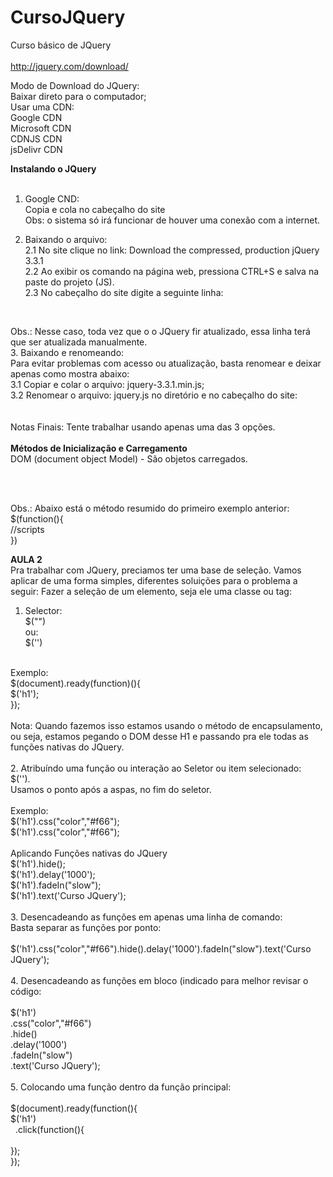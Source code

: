 # CursoJQuery
Curso básico de JQuery<br>
<br>
http://jquery.com/download/<br>

Modo de Download do JQuery:<br>
Baixar direto para o computador;<br>
Usar uma CDN:<br>
  Google CDN<br>
  Microsoft CDN<br>
  CDNJS CDN<br>
  jsDelivr CDN<br>

<strong>Instalando o JQuery</strong><br>
<br>
1. Google CND: <script src="https://ajax.googleapis.com/ajax/libs/jquery/3.3.1/jquery.min.js"></script> <br>
Copia e cola no cabeçalho do site <br>
  Obs: o sistema só irá funcionar de houver uma conexão com a internet.<br>

2. Baixando o arquivo:<br>
  2.1 No site clique no link: Download the compressed, production jQuery 3.3.1<br>
  2.2 Ao exibir os comando na página web, pressiona CTRL+S e salva na paste do projeto (JS).<br>
  2.3 No cabeçalho do site digite a seguinte linha:<br>
      <script src="js/jquery-3.3.1.min.js"></script><br>
  Obs.: Nesse caso, toda vez que o o JQuery fir atualizado, essa linha terá que ser atualizada manualmente.<br>
3. Baixando e renomeando:<br>
  Para evitar problemas com acesso ou atualização, basta renomear e deixar apenas como mostra abaixo:<br>
      3.1 Copiar e colar o arquivo: jquery-3.3.1.min.js;<br>
      3.2 Renomear o arquivo: jquery.js no diretório e no cabeçalho do site:<br>
      <script type="text/javascript" src="js/jquery.js"></script><br>
<br>
Notas Finais: Tente trabalhar usando apenas uma das 3 opções.<br>
<br>
<strong>Métodos de Inicialização e Carregamento</strong><br>
   DOM (document object Model) - São objetos carregados. <br>
<br>   
   <script type="text/javascript"><br>
	$(document).ready(function(){<br>
		alert('DOM Carregado!!! - Executa antes mesmo dos elementos serem carregados');<br>
	});<br>
<br>
	$(window).load(function(){<br>
		alert('Elementos Carregados!!! - Executa quando todos os elementos forem carregados!!!');<br>
	});<br>
    </script><br>

Obs.: Abaixo está o método resumido do primeiro exemplo anterior:<br>
$(function(){<br>
  //scripts<br>
})<br>


<strong>AULA 2</strong>	<br>
Pra trabalhar com JQuery, preciamos ter uma base de seleção. Vamos aplicar de uma forma simples, diferentes soluições para o problema a seguir: Fazer a seleção de um elemento, seja ele uma classe ou tag:<br>
1. Selector: <br>
$("") <br>
ou:<br>
$('')<br>
<br>
Exemplo:<br>
$(document).ready(function)(){<br>
   $('h1');<br>
});<br>
<br>
Nota: Quando fazemos isso estamos usando o método de encapsulamento, ou seja, estamos pegando o DOM desse H1 e passando pra ele todas as funções nativas do JQuery.<br>
<br>
2. Atribuíndo uma função ou interação ao Seletor ou item selecionado:<br>
$(''). <br>
Usamos o ponto após a aspas, no fim do seletor.<br>
<br>
Exemplo:<br>
$('h1').css("color","#f66");<br>
$('h1').css("color","#f66");<br>
<br>
Aplicando Funções nativas do JQuery<br>
$('h1').hide();<br>
$('h1').delay('1000');<br>
$('h1').fadeIn("slow");<br>
$('h1').text('Curso JQuery');<br>
<br>
3. Desencadeando as funções em apenas uma linha de comando:<br>
Basta separar as funções por ponto:<br>
<br>
$('h1').css("color","#f66").hide().delay('1000').fadeIn("slow").text('Curso JQuery');<br>
<br>
4. Desencadeando as funções em bloco (indicado para melhor revisar o código:<br>
<br>
$('h1')<br>
	.css("color","#f66")<br>
	.hide()<br>
	.delay('1000')<br>
	.fadeIn("slow")<br>
	.text('Curso JQuery');<br>
<br>
5. Colocando uma função dentro da função principal:<br>
<br>
$(document).ready(function(){<br>
$('h1')<br>
&nbsp&nbsp.click(function(){<br>
<br>
});<br>
});<br>
<br>




	

   
      

      
      
     

